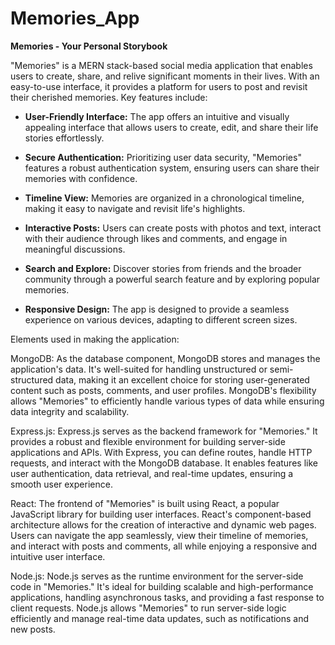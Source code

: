 # Memories_App



**Memories - Your Personal Storybook**

"Memories" is a MERN stack-based social media application that enables users to create, share, and relive significant moments in their lives. With an easy-to-use interface, it provides a platform for users to post and revisit their cherished memories. Key features include:

- **User-Friendly Interface:** The app offers an intuitive and visually appealing interface that allows users to create, edit, and share their life stories effortlessly.

- **Secure Authentication:** Prioritizing user data security, "Memories" features a robust authentication system, ensuring users can share their memories with confidence.

- **Timeline View:** Memories are organized in a chronological timeline, making it easy to navigate and revisit life's highlights.

- **Interactive Posts:** Users can create posts with photos and text, interact with their audience through likes and comments, and engage in meaningful discussions.

- **Search and Explore:** Discover stories from friends and the broader community through a powerful search feature and by exploring popular memories.

- **Responsive Design:** The app is designed to provide a seamless experience on various devices, adapting to different screen sizes.


Elements used in making the application:

MongoDB: As the database component, MongoDB stores and manages the application's data. It's well-suited for handling unstructured or semi-structured data, making it an excellent choice for storing user-generated content such as posts, comments, and user profiles. MongoDB's flexibility allows "Memories" to efficiently handle various types of data while ensuring data integrity and scalability.

Express.js: Express.js serves as the backend framework for "Memories." It provides a robust and flexible environment for building server-side applications and APIs. With Express, you can define routes, handle HTTP requests, and interact with the MongoDB database. It enables features like user authentication, data retrieval, and real-time updates, ensuring a smooth user experience.

React: The frontend of "Memories" is built using React, a popular JavaScript library for building user interfaces. React's component-based architecture allows for the creation of interactive and dynamic web pages. Users can navigate the app seamlessly, view their timeline of memories, and interact with posts and comments, all while enjoying a responsive and intuitive user interface.

Node.js: Node.js serves as the runtime environment for the server-side code in "Memories." It's ideal for building scalable and high-performance applications, handling asynchronous tasks, and providing a fast response to client requests. Node.js allows "Memories" to run server-side logic efficiently and manage real-time data updates, such as notifications and new posts.

